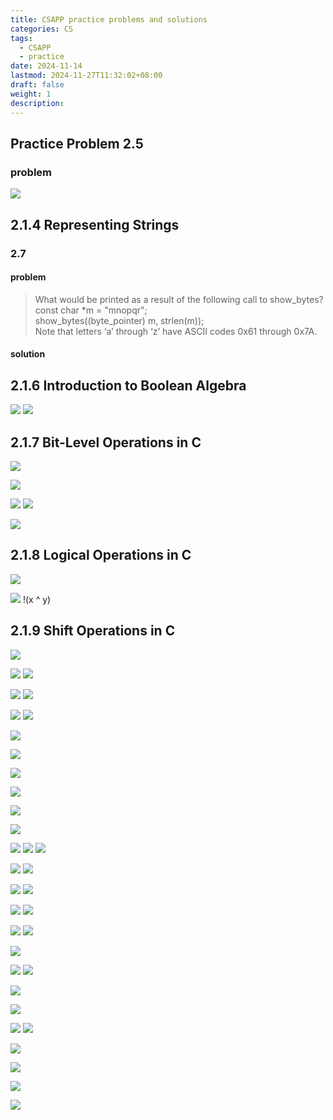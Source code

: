 ```yaml
---
title: CSAPP practice problems and solutions
categories: CS
tags:
  - CSAPP
  - practice
date: 2024-11-14
lastmod: 2024-11-27T11:32:02+08:00
draft: false
weight: 1
description: 
---
```

## Practice Problem 2.5

### problem

![](CSAPP/pp2.5.png)



## 2.1.4 Representing Strings

### 2.7

#### problem

> What would be printed as a result of the following call to show_bytes?  
> const char *m = "mnopqr";  
> show_bytes((byte_pointer) m, strlen(m));  
> Note that letters ‘a’ through ‘z’ have ASCII codes 0x61 through 0x7A.

#### solution

## 2.1.6 Introduction to Boolean Algebra

![](CSAPP/pp2.8-1.png)
![](CSAPP/pp2.8-2.png)

## 2.1.7 Bit-Level Operations in C

![](CSAPP/pp2.9.png)

![](CSAPP/pp2.11.png)


![](CSAPP/pp2.12-1.png)
![](CSAPP/pp2.12-2.png)

![](CSAPP/pp2.13.png)

## 2.1.8 Logical Operations in C

![](CSAPP/pp2.14.png)

![](CSAPP/pp2.15.png)
!(x ^ y)

## 2.1.9 Shift Operations in C

![](CSAPP/pp2.16.png)

![](CSAPP/pp2.17-1.png)
![](CSAPP/pp2.17-2.png)


![](CSAPP/pp2.18-1.png)
![](CSAPP/pp2.18-2.png)

![](CSAPP/pp2.19-1.png)
![](CSAPP/pp2.19-2.png)

![](CSAPP/pp2.20.png)

![](CSAPP/pp2.21.png)

![](CSAPP/pp2.22.png)


![](CSAPP/pp2.23.png)

![](CSAPP/pp2.24.png)

![](CSAPP/pp2.25.png)

![](CSAPP/pp2.26-1.png)
![](CSAPP/pp2.26-2.png)
![](CSAPP/pp2.27.png)

![](CSAPP/pp2.28-1.png)
![](CSAPP/pp2.28-2.png)

![](CSAPP/pp2.29-1.png)
![](CSAPP/pp2.29-2.png)



![](CSAPP/pp2.30.png)
![](CSAPP/pp2.31.png)

![](CSAPP/pp2.32.png)
![](CSAPP/pp2.32-2.png)

![](CSAPP/pp2.33.png)

![](CSAPP/pp2.34.png)
![](CSAPP/pp2.34-2.png)

![](CSAPP/pp2.35.png)

![](CSAPP/pp2.36.png)

![](CSAPP/pp2.37.png)
![](CSAPP/pp2.37-2.png)

![](CSAPP/pp2.38.png)

![](CSAPP/pp2.39.png)

![](CSAPP/pp2.40.png)

![](CSAPP/pp2.41.png)
